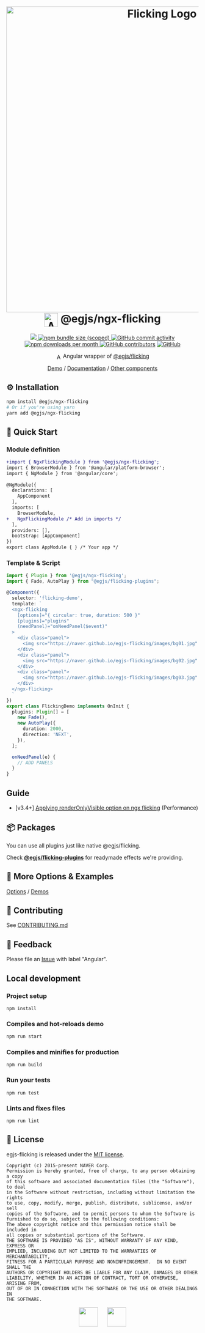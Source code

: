 <h1 align=center>
  <img width="800" alt="Flicking Logo" src="https://naver.github.io/egjs-flicking/images/flicking.svg"><br/>
  <img alt="Angular" src="https://naver.github.io/egjs-flicking/images/angular.svg" width="36" valign="middle">
  @egjs/ngx-flicking
</h1>

<p align=center>
  <a href="https://www.npmjs.com/package/@egjs/ngx-flicking" target="_blank">
    <img src="https://img.shields.io/npm/v/@egjs/ngx-flicking.svg?style=flat-square&color=dd0031&label=version&logo=NPM">
  </a>
  <a href="https://www.npmjs.com/package/@egjs/ngx-flicking" target="_blank">
    <img alt="npm bundle size (scoped)" src="https://img.shields.io/bundlephobia/minzip/@egjs/ngx-flicking.svg?style=flat-square&label=%F0%9F%92%BE%20gzipped&color=007acc">
  </a>
  <a href="https://github.com/naver/egjs-flicking/graphs/commit-activity">
    <img alt="GitHub commit activity" src="https://img.shields.io/github/commit-activity/m/naver/egjs-flicking.svg?style=flat-square&label=%E2%AC%86%20commits&color=08CE5D">
  </a>
  <a href="https://www.npmjs.com/package/@egjs/ngx-flicking" target="_blank">
    <img src="https://img.shields.io/npm/dm/@egjs/ngx-flicking.svg?style=flat-square&label=%E2%AC%87%20downloads&color=08CE5D" alt="npm downloads per month">
  </a>
  <a href="https://github.com/naver/egjs-flicking/graphs/contributors" target="_blank">
    <img alt="GitHub contributors" src="https://img.shields.io/github/contributors/naver/egjs-flicking.svg?label=%F0%9F%91%A5%20contributors&style=flat-square&color=08CE5D"></a>
  <a href="https://github.com/naver/egjs-flicking/blob/master/LICENSE" target="_blank">
    <img alt="GitHub" src="https://img.shields.io/github/license/naver/egjs-flicking.svg?style=flat-square&label=%F0%9F%93%9C%20license&color=08CE5D">
  </a>
</p>

<p align=center>
  <img alt="Angular" src="https://naver.github.io/egjs-flicking/images/angular.svg" width="15" valign="middle"> Angular wrapper of <a href="https://github.com/naver/egjs-flicking">@egjs/flicking</a>
</p>

<p align=center>
  <a href="https://codesandbox.io/s/egjsngx-flicking-examples-czb2g">Demo</a> / <a href="https://naver.github.io/egjs-flicking/release/latest/doc/index.html">Documentation</a> / <a href="https://naver.github.io/egjs/" />Other components</a>
</p>

## ⚙️ Installation
```sh
npm install @egjs/ngx-flicking
# Or if you're using yarn
yarn add @egjs/ngx-flicking
```

## 🏃 Quick Start
### Module definition
```diff
+import { NgxFlickingModule } from '@egjs/ngx-flicking';
import { BrowserModule } from '@angular/platform-browser';
import { NgModule } from '@angular/core';
 
@NgModule({
  declarations: [
    AppComponent
  ],
  imports: [
    BrowserModule,
+   NgxFlickingModule /* Add in imports */
  ],
  providers: [],
  bootstrap: [AppComponent]
})
export class AppModule { } /* Your app */
```

### Template & Script
```ts
import { Plugin } from '@egjs/ngx-flicking';
import { Fade, AutoPlay } from "@egjs/flicking-plugins";

@Component({
  selector: 'flicking-demo',
  template: `
  <ngx-flicking
    [options]="{ circular: true, duration: 500 }"
    [plugins]="plugins"
    (needPanel)="onNeedPanel($event)"
  >
    <div class="panel">
      <img src="https://naver.github.io/egjs-flicking/images/bg01.jpg" />
    </div>
    <div class="panel">
      <img src="https://naver.github.io/egjs-flicking/images/bg02.jpg" />
    </div>
    <div class="panel">
      <img src="https://naver.github.io/egjs-flicking/images/bg03.jpg" />
    </div>
  </ngx-flicking>
  `
})
export class FlickingDemo implements OnInit {
  plugins: Plugin[] = [
    new Fade(),
    new AutoPlay({
      duration: 2000,
      direction: 'NEXT',
    }),
  ];

  onNeedPanel(e) {
    // ADD PANELS
  }
}
```

## Guide
  - \[v3.4+\] [Applying renderOnlyVisible option on ngx flicking](https://github.com/naver/egjs-flicking/wiki/Applying-renderOnlyVisible-option-on-ngx-flicking) (Performance)

## 📦 Packages
You can use all plugins just like native @egjs/flicking.

Check [**@egjs/flicking-plugins**](https://github.com/naver/egjs-flicking-plugins) for readymade effects we're providing.

## 📖 More Options & Examples
[Options](https://naver.github.io/egjs-flicking/Options) / [Demos](https://naver.github.io/egjs-flicking/Demos)

## 🙌 Contributing
See [CONTRIBUTING.md](https://github.com/naver/egjs-flicking/blob/master/CONTRIBUTING.md)

## 📝 Feedback
Please file an [Issue](https://github.com/naver/egjs-flicking/issues) with label "Angular".

## Local development
### Project setup
```
npm install
```

### Compiles and hot-reloads demo
```sh
npm run start
```

### Compiles and minifies for production
```
npm run build
```

### Run your tests
```
npm run test
```

### Lints and fixes files
```
npm run lint
```

## 📜 License
egjs-flicking is released under the [MIT license](http://naver.github.io/egjs/license.txt).

```
Copyright (c) 2015-present NAVER Corp.
Permission is hereby granted, free of charge, to any person obtaining a copy
of this software and associated documentation files (the "Software"), to deal
in the Software without restriction, including without limitation the rights
to use, copy, modify, merge, publish, distribute, sublicense, and/or sell
copies of the Software, and to permit persons to whom the Software is
furnished to do so, subject to the following conditions:
The above copyright notice and this permission notice shall be included in
all copies or substantial portions of the Software.
THE SOFTWARE IS PROVIDED "AS IS", WITHOUT WARRANTY OF ANY KIND, EXPRESS OR
IMPLIED, INCLUDING BUT NOT LIMITED TO THE WARRANTIES OF MERCHANTABILITY,
FITNESS FOR A PARTICULAR PURPOSE AND NONINFRINGEMENT.  IN NO EVENT SHALL THE
AUTHORS OR COPYRIGHT HOLDERS BE LIABLE FOR ANY CLAIM, DAMAGES OR OTHER
LIABILITY, WHETHER IN AN ACTION OF CONTRACT, TORT OR OTHERWISE, ARISING FROM,
OUT OF OR IN CONNECTION WITH THE SOFTWARE OR THE USE OR OTHER DEALINGS IN
THE SOFTWARE.
```

<p align=center>
  <a href="https://naver.github.io/egjs/"><img height="50" src="https://naver.github.io/egjs/img/logotype1_black.svg" ></a>&nbsp;&nbsp;&nbsp;&nbsp;&nbsp;&nbsp;<a href="https://github.com/naver"><img height="50" src="https://naver.github.io/OpenSourceGuide/book/assets/naver_logo.png" /></a>
</p>

